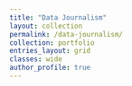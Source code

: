 ```yaml
---
title: "Data Journalism"
layout: collection
permalink: /data-journalism/
collection: portfolio
entries_layout: grid
classes: wide
author_profile: true
---
```

